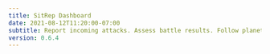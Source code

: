 ```yaml
---
title: SitRep Dashboard
date: 2021-08-12T11:20:00-07:00
subtitle: Report incoming attacks. Assess battle results. Follow planets.
version: 0.6.4
---
```

